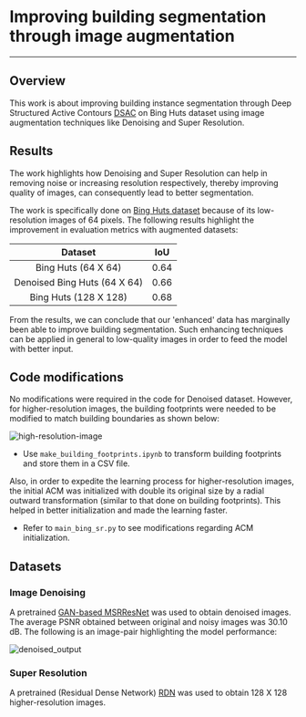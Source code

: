 # Improving building segmentation through image augmentation

***
## Overview
This work is about improving building instance segmentation through Deep Structured Active Contours [DSAC](https://arxiv.org/abs/1803.06329) on Bing Huts dataset using image augmentation techniques like Denoising and Super Resolution.

## Results

The work highlights how Denoising and Super Resolution can help in removing noise or increasing resolution respectively, thereby improving quality of images, can consequently lead to better segmentation.

The work is specifically done on [Bing Huts dataset](https://github.com/dmarcosg/DSAC) because of its low-resolution images of 64 pixels. The following results highlight the improvement in evaluation metrics with augmented datasets:

| Dataset | IoU |
| :---:   | :-: |
| Bing Huts (64 X 64) | 0.64 |
| Denoised Bing Huts (64 X 64) | 0.66 |
| Bing Huts (128 X 128) | 0.68 |

From the results, we can conclude that our 'enhanced' data has marginally been able to improve building segmentation. Such enhancing techniques can be applied in general to low-quality images in order to feed the model with better input. 

## Code modifications

No modifications were required in the code for Denoised dataset. However, for higher-resolution images, the building footprints were needed to be modified to match building boundaries as shown below:

![high-resolution-image](https://user-images.githubusercontent.com/55928605/84311885-b1c79780-ab81-11ea-9fc7-393572efa828.png)

- Use `make_building_footprints.ipynb` to transform building footprints and store them in a CSV file.

Also, in order to expedite the learning process for higher-resolution images, the initial ACM was initialized with double its original size by a radial outward transformation (similar to that done on building footprints). This helped in better initialization and made the learning faster.

- Refer to `main_bing_sr.py` to see modifications regarding ACM initialization.

## Datasets

### Image Denoising
A pretrained [GAN-based MSRResNet](https://github.com/cszn/KAIR) was used to obtain denoised images. The average PSNR obtained between original and noisy images was 30.10 dB. The following is an image-pair highlighting the model performance: 

![denoised_output](https://user-images.githubusercontent.com/55928605/84306686-6f9a5800-ab79-11ea-96e0-ad4afc30a6ee.png)

### Super Resolution

A pretrained (Residual Dense Network) [RDN](https://github.com/idealo/image-super-resolution) was used to obtain 128 X 128 higher-resolution images. 
